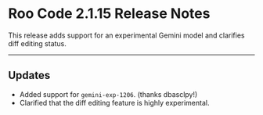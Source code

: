 # Roo Code 2.1.15 Release Notes

This release adds support for an experimental Gemini model and clarifies diff editing status.

---

## Updates

*   Added support for `gemini-exp-1206`. (thanks dbasclpy!)
*   Clarified that the diff editing feature is highly experimental.